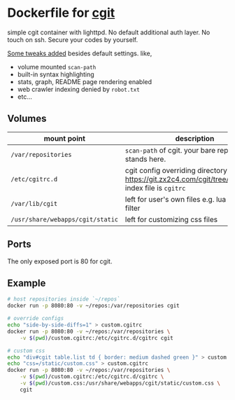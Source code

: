 # Dockerfile for [cgit](https://git.zx2c4.com/cgit/)

simple cgit container with lighttpd. No default additional auth layer. No touch on ssh. Secure your codes by yourself.

[Some tweaks added](./cgitrc) besides default settings. like,

- volume mounted `scan-path`
- built-in syntax highlighting
- stats, graph, README page rendering enabled
- web crawler indexing denied by `robot.txt`
- etc...

## Volumes

| mount point                      | description                                                                        |
| -------------------------------- | ---------------------------------------------------------------------------------- |
| `/var/repositories`              | `scan-path` of cgit. your bare repositories stands here.                           |
| `/etc/cgitrc.d`                  | cgit config overriding directory: see https://git.zx2c4.com/cgit/tree/cgitrc.5.txt index file is `cgitrc` |
| `/var/lib/cgit`                  | left for user's own files e.g. lua script or filter                                |
| `/usr/share/webapps/cgit/static` | left for customizing css files                                                     |

## Ports

The only exposed port is 80 for cgit.


## Example

```sh
# host repositories inside `~/repos`
docker run -p 8080:80 -v ~/repos:/var/repositories cgit

# override configs
echo "side-by-side-diffs=1" > custom.cgitrc
docker run -p 8080:80 -v ~/repos:/var/repositories \
    -v $(pwd)/custom.cgitrc:/etc/cgitrc.d/cgitrc cgit

# custom css
echo "div#cgit table.list td { border: medium dashed green }" > custom.css
echo "css=/static/custom.css" > custom.cgitrc
docker run -p 8080:80 -v ~/repos:/var/repositories \
    -v $(pwd)/custom.cgitrc:/etc/cgitrc.d/cgitrc \
    -v $(pwd)/custom.css:/usr/share/webapps/cgit/static/custom.css \
    cgit
```